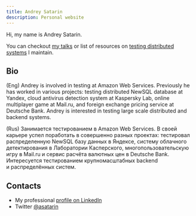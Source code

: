 ```yaml
---
title: Andrey Satarin
description: Personal website
---
```

Hi, my name is Andrey Satarin.

You can checkout [my talks](/talks) or list of resources on [testing distributed systems](/testing-distributed-systems) I maintain.

## Bio

(Eng) Andrey is involved in testing at Amazon Web Services. 
Previously he has worked in various projects: testing distributed NewSQL database at Yandex, 
cloud antivirus detection system at Kaspersky Lab, online multiplayer game at Mail.ru, 
and foreign exchange pricing service at Deutsche Bank. 
Andrey is interested in testing large scale distributed and backend systems.

(Rus) Занимается тестированием в Amazon Web Services. В своей карьере успел 
поработать в совершенно разных проектах: тестировал распределенную NewSQL 
базу данных в Яндексе, систему облачного детектирования в Лаборатории Касперского,
многопользовательскую игру в Mail.ru и сервис расчёта валютных цен в Deutsche Bank.
Интересуется тестированием крупномасштабных backend и распределённых систем.

## Contacts

* My professional [profile on LinkedIn](https://www.linkedin.com/in/asatarin/)
* Twitter [@asatarin](https://twitter.com/asatarin)
